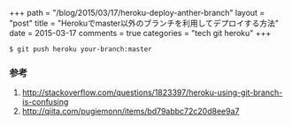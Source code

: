 +++
path = "/blog/2015/03/17/heroku-deploy-anther-branch"
layout = "post"
title = "Herokuでmaster以外のブランチを利用してデプロイする方法"
date = 2015-03-17
comments = true
categories = "tech git heroku"
+++

```
$ git push heroku your-branch:master
```

### 参考

1. http://stackoverflow.com/questions/1823397/heroku-using-git-branch-is-confusing
1. http://qiita.com/pugiemonn/items/bd79abbc72c20d8ee9a7

